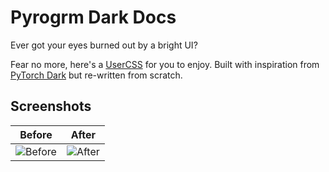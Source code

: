 # Pyrogrm Dark Docs

Ever got your eyes burned out by a bright UI?

Fear no more, here's a [UserCSS] for you to enjoy. Built with inspiration from [PyTorch Dark][PyTorch] but re-written from scratch.

## Screenshots

| Before | After |
| --- | --- |
| ![Before](https://i.imgur.com/u0TLVqb.png) | ![After](https://i.imgur.com/hZ2pF49.png) |


[UserCSS]: https://github.com/openstyles/stylus/wiki/Usercss#what-is-usercss
[PyTorch]: https://userstyles.org/styles/140001/pytorch-docs-dark